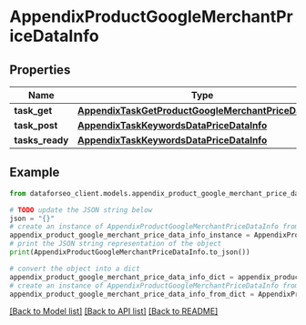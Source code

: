 # AppendixProductGoogleMerchantPriceDataInfo


## Properties

Name | Type | Description | Notes
------------ | ------------- | ------------- | -------------
**task_get** | [**AppendixTaskGetProductGoogleMerchantPriceDataInfo**](AppendixTaskGetProductGoogleMerchantPriceDataInfo.md) |  | [optional] 
**task_post** | [**AppendixTaskKeywordsDataPriceDataInfo**](AppendixTaskKeywordsDataPriceDataInfo.md) |  | [optional] 
**tasks_ready** | [**AppendixTaskKeywordsDataPriceDataInfo**](AppendixTaskKeywordsDataPriceDataInfo.md) |  | [optional] 

## Example

```python
from dataforseo_client.models.appendix_product_google_merchant_price_data_info import AppendixProductGoogleMerchantPriceDataInfo

# TODO update the JSON string below
json = "{}"
# create an instance of AppendixProductGoogleMerchantPriceDataInfo from a JSON string
appendix_product_google_merchant_price_data_info_instance = AppendixProductGoogleMerchantPriceDataInfo.from_json(json)
# print the JSON string representation of the object
print(AppendixProductGoogleMerchantPriceDataInfo.to_json())

# convert the object into a dict
appendix_product_google_merchant_price_data_info_dict = appendix_product_google_merchant_price_data_info_instance.to_dict()
# create an instance of AppendixProductGoogleMerchantPriceDataInfo from a dict
appendix_product_google_merchant_price_data_info_from_dict = AppendixProductGoogleMerchantPriceDataInfo.from_dict(appendix_product_google_merchant_price_data_info_dict)
```
[[Back to Model list]](../README.md#documentation-for-models) [[Back to API list]](../README.md#documentation-for-api-endpoints) [[Back to README]](../README.md)


